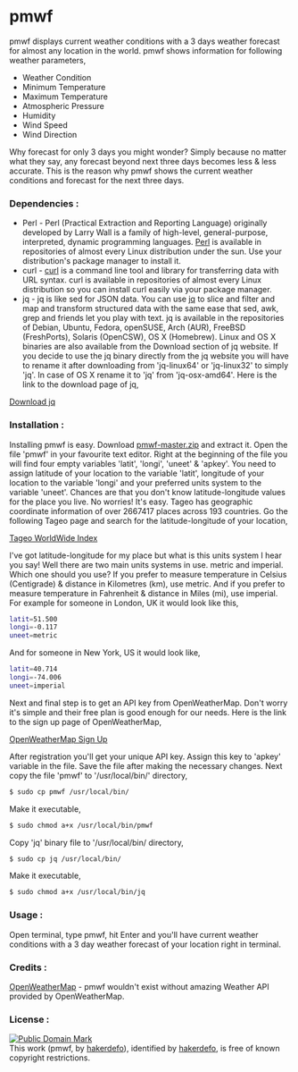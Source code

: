 # pmwf
pmwf displays current weather conditions with a 3 days weather forecast for almost any location in the world.
pmwf shows information for following weather parameters,

- Weather Condition
- Minimum Temperature
- Maximum Temperature
- Atmospheric Pressure
- Humidity
- Wind Speed
- Wind Direction

Why forecast for only 3 days you might wonder?
Simply because no matter what they say, any forecast beyond next three days becomes less & less accurate. This is the reason why pmwf shows the current weather conditions and forecast for the next three days.


### Dependencies :
- Perl - Perl (Practical Extraction and Reporting Language) originally developed by Larry Wall is a family of high-level, general-purpose, interpreted, dynamic programming languages. [Perl] is available in repositories of almost every Linux distribution under the sun. Use your distribution's package manager to install it.
- curl - [curl] is a command line tool and library for transferring data with URL syntax. curl is available in repositories of almost every Linux distribution so you can install curl easily via your package manager.
- jq - jq is like sed for JSON data. You can use [jq] to slice and filter and map and transform structured data with the same ease that sed, awk, grep and friends let you play with text. jq is available in the repositories of Debian, Ubuntu, Fedora, openSUSE, Arch (AUR), FreeBSD (FreshPorts), Solaris (OpenCSW), OS X (Homebrew). Linux and OS X binaries are also available from the Download section of jq website. If you decide to use the jq binary directly from the jq website you will have to rename it after downloading from 'jq-linux64' or 'jq-linux32' to simply 'jq'. In case of OS X rename it to 'jq' from 'jq-osx-amd64'. Here is the link to the download page of jq,

[Download jq]


### Installation :
Installing pmwf is easy. Download [pmwf-master.zip] and extract it. Open the file 'pmwf' in your favourite text editor. Right at the beginning of the file you will find four empty variables 'latit', 'longi', 'uneet' & 'apkey'. You need to assign latitude of your location to the variable 'latit', longitude of your location to the variable 'longi' and your preferred units system to the variable 'uneet'. Chances are that you don't know latitude-longitude values for the place you live. No worries! It's easy. Tageo has geographic coordinate information of over 2667417 places across 193 countries. Go the following Tageo page and search for the latitude-longitude of your location,

[Tageo WorldWide Index]

I've got latitude-longitude for my place but what is this units system I hear you say! Well there are two main units systems in use. metric and imperial. Which one should you use? If you prefer to measure temperature in Celsius (Centigrade) & distance in Kilometres (km), use metric. And if you prefer to measure temperature in Fahrenheit & distance in Miles (mi), use imperial.
For example for someone in London, UK it would look like this,
```sh
latit=51.500
longi=-0.117
uneet=metric
```
And for someone in New York, US it would look like,
```sh
latit=40.714
longi=-74.006
uneet=imperial
```
Next and final step is to get an API key from OpenWeatherMap. Don't worry it's simple and their free plan is good enough for our needs. Here is the link to the sign up page of OpenWeatherMap,

[OpenWeatherMap Sign Up]

After registration you'll get your unique API key. Assign this key to 'apkey' variable in the file.
Save the file after making the necessary changes.
Next copy the file 'pmwf' to '/usr/local/bin/' directory,
```sh
$ sudo cp pmwf /usr/local/bin/
```
Make it executable,
```sh
$ sudo chmod a+x /usr/local/bin/pmwf
```
Copy 'jq' binary file to '/usr/local/bin/ directory,
```sh
$ sudo cp jq /usr/local/bin/
```
Make it executable,
```sh
$ sudo chmod a+x /usr/local/bin/jq
```


### Usage :
Open terminal, type pmwf, hit Enter and you'll have current weather conditions with a 3 day weather forecast of your location right in terminal.


### Credits :
[OpenWeatherMap] - pmwf wouldn't exist without amazing Weather API provided by OpenWeatherMap.


### License :
[![Public Domain Mark](http://i.creativecommons.org/p/mark/1.0/88x31.png)](http://creativecommons.org/publicdomain/mark/1.0/)  
This work (<span property="dct:title">pmwf</span>, by [<span property="dct:title">hakerdefo</span>](https://github.com/hakerdefo/pmwf)), identified by [<span property="dct:title">hakerdefo</span>](https://hakerdefo.blogspot.com), is free of known copyright restrictions.

[perl]:https://www.perl.org
[curl]:http://curl.haxx.se
[jq]:https://stedolan.github.io/jq/
[Download jq]:https://stedolan.github.io/jq/download/
[pmwf-master.zip]:https://github.com/hakerdefo/pmwf/archive/master.zip
[Tageo WorldWide Index]:http://www.tageo.com/index.php?show=search
[OpenWeatherMap Sign Up]:http://openweathermap.org/register
[OpenWeatherMap]:http://openweathermap.org/
